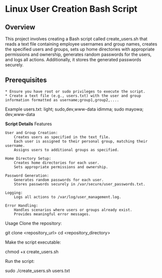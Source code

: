 # Linux User Creation Bash Script

## Overview
This project involves creating a Bash script called create_users.sh that reads a text file containing employee usernames and group names, creates the specified users and groups, sets up home directories with appropriate permissions and ownership, generates random passwords for the users, and logs all actions. Additionally, it stores the generated passwords securely.

## Prerequisites

    * Ensure you have root or sudo privileges to execute the script.
    * Create a text file (e.g., users.txt) with the user and group information formatted as username;group1,group2,....

Example users.txt:
light; sudo,dev,www-data
idimma; sudo
mayowa; dev,www-data

**Script Details**
Features

    User and Group Creation:
        Creates users as specified in the text file.
        Each user is assigned to their personal group, matching their username.
        Assigns users to additional groups as specified.

    Home Directory Setup:
        Creates home directories for each user.
        Sets appropriate permissions and ownership.

    Password Generation:
        Generates random passwords for each user.
        Stores passwords securely in /var/secure/user_passwords.txt.

    Logging:
        Logs all actions to /var/log/user_management.log.

    Error Handling:
        Handles scenarios where users or groups already exist.
        Provides meaningful error messages.

Usage
Clone the repository: 

git clone <repository_url>
cd <repository_directory>

Make the script executable:

chmod +x create_users.sh

Run the script:

sudo ./create_users.sh users.txt
